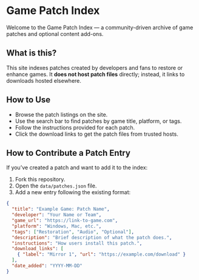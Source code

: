 # Game Patch Index

Welcome to the Game Patch Index — a community-driven archive of game patches and optional content add-ons.

## What is this?

This site indexes patches created by developers and fans to restore or enhance games. It **does not host patch files** directly; instead, it links to downloads hosted elsewhere.

## How to Use

- Browse the patch listings on the site.
- Use the search bar to find patches by game title, platform, or tags.
- Follow the instructions provided for each patch.
- Click the download links to get the patch files from trusted hosts.

## How to Contribute a Patch Entry

If you’ve created a patch and want to add it to the index:

1. Fork this repository.
2. Open the `data/patches.json` file.
3. Add a new entry following the existing format:

```json
{
  "title": "Example Game: Patch Name",
  "developer": "Your Name or Team",
  "game_url": "https://link-to-game.com",
  "platform": "Windows, Mac, etc.",
  "tags": ["Restoration", "Audio", "Optional"],
  "description": "Brief description of what the patch does.",
  "instructions": "How users install this patch.",
  "download_links": [
    { "label": "Mirror 1", "url": "https://example.com/download" }
  ],
  "date_added": "YYYY-MM-DD"
}


